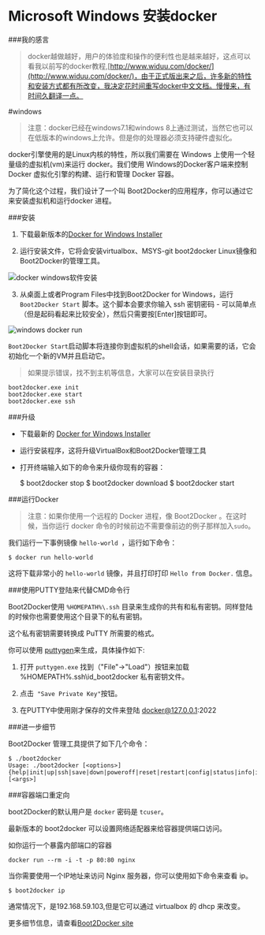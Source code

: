 Microsoft Windows 安装docker
===

###我的感言

>docker越做越好，用户的体验度和操作的便利性也是越来越好，这点可以看我以前写的docker教程,[http://www.widuu.com/docker/](http://www.widuu.com/docker/)，由于正式版出来之后，许多新的特性和安装方式都有所改变，我决定花时间重写docker中文文档。慢慢来，有时间久翻译一点。

#windows

>注意：docker已经在windows7.1和windows 8上通过测试，当然它也可以在低版本的windows上允许。但是你的处理器必须支持硬件虚拟化。

docker引擎使用的是Linux内核的特性，所以我们需要在 Windows 上使用一个轻量级的虚拟机(vm)来运行 docker。我们使用 Windows的Docker客户端来控制 Docker 虚拟化引擎的构建、运行和管理 Docker 容器。

为了简化这个过程，我们设计了一个叫 Boot2Docker的应用程序，你可以通过它来安装虚拟机和运行docker 进程。

###安装

1. 下载最新版本的[Docker for Windows Installer](https://github.com/boot2docker/windows-installer/releases/latest)

2. 运行安装文件，它将会安装virtualbox、MSYS-git boot2docker Linux镜像和Boot2Docker的管理工具。

![docker windows软件安装](http://widuu.u.qiniudn.com/windows_docker.png)

3. 从桌面上或者Program Files中找到Boot2Docker for Windows，运行 `Boot2Docker Start` 脚本。这个脚本会要求你输入 ssh 密钥密码 - 可以简单点（但是起码看起来比较安全），然后只需要按[Enter]按钮即可。

![windows docker run](http://widuu.u.qiniudn.com/windows_docker2.png)

`Boot2Docker Start`启动脚本将连接你到虚拟机的shell会话，如果需要的话，它会初始化一个新的VM并且启动它。

>如果提示错误，找不到主机等信息，大家可以在安装目录执行
	
	boot2docker.exe init
	boot2docker.exe start
	boot2docker.exe ssh
###升级

+ 下载最新的 [Docker for Windows Installer](https://github.com/boot2docker/windows-installer/releases/tag/v1.5.0)
+ 运行安装程序，这将升级VirtualBox和Boot2Docker管理工具
+ 打开终端输入如下的命令来升级你现有的容器：

	$ boot2docker stop
	$ boot2docker download
	$ boot2docker start

###运行Docker

> 注意：如果你使用一个远程的 Docker 进程，像 Boot2Docker 。在这时候，当你运行 docker 命令的时候前边不需要像前边的例子那样加入`sudo`。

我们运行一下事例镜像 `hello-world `，运行如下命令：

	$ docker run hello-world

这将下载非常小的 `hello-world` 镜像，并且打印打印 `Hello from Docker.` 信息。

###使用PUTTY登陆来代替CMD命令行

Boot2Docker使用 `%HOMEPATH%\.ssh` 目录来生成你的共有和私有密钥。同样登陆的时候你也需要使用这个目录下的私有密钥。

这个私有密钥需要转换成 PuTTY 所需要的格式。

你可以使用 [puttygen](http://www.chiark.greenend.org.uk/~sgtatham/putty/download.html)来生成，具体操作如下:

1. 打开 `puttygen.exe` 找到（"File"->"Load"）按钮来加载 %HOMEPATH%\.ssh\id_boot2docker 私有密钥文件。

2. 点击` "Save Private Key"`按钮。

3. 在PUTTY中使用刚才保存的文件来登陆 docker@127.0.0.1:2022 

###进一步细节

Boot2Docker 管理工具提供了如下几个命令：

	$ ./boot2docker
	Usage: ./boot2docker [<options>] {help|init|up|ssh|save|down|poweroff|reset|restart|config|status|info|ip|delete|download|version} [<args>]

###容器端口重定向

boot2Docker的默认用户是 `docker` 密码是 `tcuser`。 

最新版本的 boot2docker 可以设置网络适配器来给容器提供端口访问。

如你运行一个暴露内部端口的容器

	docker run --rm -i -t -p 80:80 nginx

当你需要使用一个IP地址来访问 Nginx 服务器，你可以使用如下命令来查看 ip。

	$ boot2docker ip

通常情况下，是192.168.59.103,但是它可以通过 virtualbox 的 dhcp 来改变。

更多细节信息，请查看[Boot2Docker site](http://boot2docker.io/)
